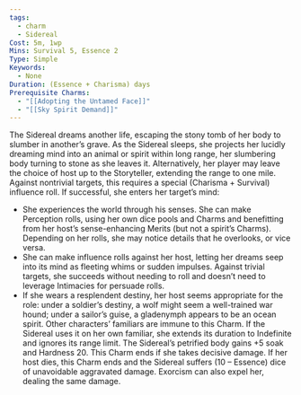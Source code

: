 ```yaml
---
tags:
  - charm
  - Sidereal
Cost: 5m, 1wp
Mins: Survival 5, Essence 2
Type: Simple
Keywords:
  - None
Duration: (Essence + Charisma) days
Prerequisite Charms:
  - "[[Adopting the Untamed Face]]"
  - "[[Sky Spirit Demand]]"
---
```

The Sidereal dreams another life, escaping the stony tomb of her body to slumber in another’s grave. As the Sidereal sleeps, she projects her lucidly dreaming mind into an animal or spirit within long range, her slumbering body turning to stone as she leaves it. Alternatively, her player may leave the choice of host up to the Storyteller, extending the range to one mile. Against nontrivial targets, this requires a special (Charisma + Survival) influence roll. If successful, she enters her target’s mind: 
-  She experiences the world through his senses. She can make Perception rolls, using her own dice pools and Charms and benefitting from her host’s sense-enhancing Merits (but not a spirit’s Charms). Depending on her rolls, she may notice details that he overlooks, or vice versa. 
-  She can make influence rolls against her host, letting her dreams seep into its mind as fleeting whims or sudden impulses. Against trivial targets, she succeeds without needing to roll and doesn’t need to leverage Intimacies for persuade rolls. 
-  If she wears a resplendent destiny, her host seems appropriate for the role: under a soldier’s destiny, a wolf might seem a well-trained war hound; under a sailor’s guise, a gladenymph appears to be an ocean spirit. Other characters’ familiars are immune to this Charm. If the Sidereal uses it on her own familiar, she extends its duration to Indefinite and ignores its range limit. The Sidereal’s petrified body gains +5 soak and Hardness 20. This Charm ends if she takes decisive damage. If her host dies, this Charm ends and the Sidereal suffers (10 – Essence) dice of unavoidable aggravated damage. Exorcism can also expel her, dealing the same damage.